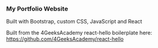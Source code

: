 ### My Portfolio Website

Built with Bootstrap, custom CSS, JavaScript and React



Built from the 4GeeksAcademy react-hello boilerplate here: https://github.com/4GeeksAcademy/react-hello
